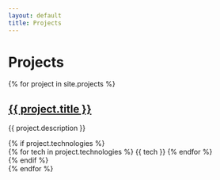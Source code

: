 ```yaml
---
layout: default
title: Projects
---
```


# Projects

<div class="projects-list">
  {% for project in site.projects %}
    <div class="project-item">
      <h2>
        <a href="{{ project.external_url }}" target="_blank">{{ project.title }}</a>
      </h2>
      <p>{{ project.description }}</p>
      {% if project.technologies %}
        <div class="tech-tags">
          {% for tech in project.technologies %}
            <span class="tech-tag">{{ tech }}</span>
          {% endfor %}
        </div>
      {% endif %}
    </div>
  {% endfor %}
</div>
